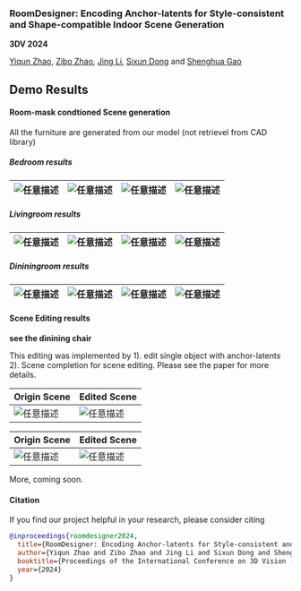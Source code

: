 ### RoomDesigner: Encoding Anchor-latents for Style-consistent and Shape-compatible Indoor Scene Generation

**3DV 2024**

[Yiqun Zhao](https://github.com/zhao-yiqun), [Zibo Zhao](https://github.com/Maikouuu), [Jing Li](https://lijing1996.github.io/), [Sixun Dong](https://github.com/Ironieser) and [Shenghua Gao](https://scholar.google.com/citations?user=fe-1v0MAAAAJ)

## Demo Results

#### Room-mask condtioned Scene generation

All the furniture are generated from our model (not retrievel from CAD library)

##### Bedroom results

| ![任意描述](./demo/scene_generation/bedroom/video000.gif) | ![任意描述](./demo/scene_generation/bedroom/video001.gif) | ![任意描述](./demo/scene_generation/bedroom/video002.gif) | ![任意描述](./demo/scene_generation/bedroom/video003.gif) |
|:-----------------------------------------------------:| ----------------------------------------------------- |:-----------------------------------------------------:| ----------------------------------------------------- |

##### Livingroom results

| ![任意描述](./demo/scene_generation/living/video000.gif) | ![任意描述](./demo/scene_generation/living/video001.gif) | ![任意描述](./demo/scene_generation/living/video002.gif) | ![任意描述](./demo/scene_generation/living/video003.gif) |
|:----------------------------------------------------:| ---------------------------------------------------- |:----------------------------------------------------:| ---------------------------------------------------- |

##### Dininingroom results

| ![任意描述](./demo/scene_generation/dining/video000.gif) | ![任意描述](./demo/scene_generation/dining/video001.gif) | ![任意描述](./demo/scene_generation/dining/video002.gif) | ![任意描述](./demo/scene_generation/dining/video003.gif) |
|:----------------------------------------------------:| ---------------------------------------------------- |:----------------------------------------------------:| ---------------------------------------------------- |

#### Scene Editing results

**see the dinining chair**

This editing was implemented by 1). edit single object with anchor-latents 2). Scene completion for scene editing. Please see the paper for more details.

| Origin Scene                              | Edited Scene                               |
| ----------------------------------------- | ------------------------------------------ |
| ![任意描述](./demo/edit/scene1/video_ori.gif) | ![任意描述](./demo/edit/scene1/video_edit.gif) |

| Origin Scene                              | Edited Scene                               |
| ----------------------------------------- | ------------------------------------------ |
| ![任意描述](./demo/edit/scene2/video_ori.gif) | ![任意描述](./demo/edit/scene2/video_edit.gif) |

More, coming soon.

#### Citation

If you find our project helpful in your research, please consider citing

```bibtex
@inproceedings{roomdesigner2024,
  title={RoomDesigner: Encoding Anchor-latents for Style-consistent and Shape-compatible Indoor Scene Generation},
  author={Yiqun Zhao and Zibo Zhao and Jing Li and Sixun Dong and Shenghua Gao},
  booktitle={Proceedings of the International Conference on 3D Vision (3DV)},
  year={2024}
}
```
